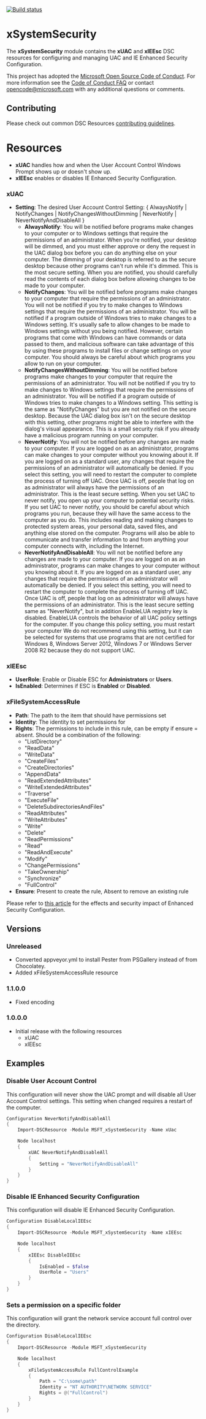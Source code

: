 [![Build status](https://ci.appveyor.com/api/projects/status/u3h1665qqneo98bh/branch/master?svg=true)](https://ci.appveyor.com/project/PowerShell/xsystemsecurity/branch/master)

# xSystemSecurity

The **xSystemSecurity** module contains the **xUAC** and **xIEEsc** DSC resources for configuring and managing UAC and IE Enhanced Security Configuration. 

This project has adopted the [Microsoft Open Source Code of Conduct](https://opensource.microsoft.com/codeofconduct/).
For more information see the [Code of Conduct FAQ](https://opensource.microsoft.com/codeofconduct/faq/) or contact [opencode@microsoft.com](mailto:opencode@microsoft.com) with any additional questions or comments.

## Contributing
Please check out common DSC Resources [contributing guidelines](https://github.com/PowerShell/DscResource.Kit/blob/master/CONTRIBUTING.md).


# Resources

* **xUAC** handles how and when the User Account Control Windows Prompt shows up or doesn't show up. 
* **xIEEsc** enables or disables IE Enhanced Security Configuration.

### xUAC

* **Setting**: The desired User Account Control Setting: { AlwaysNotify | NotifyChanges | NotifyChangesWithoutDimming | NeverNotify | NeverNotifyAndDisableAll }
    - **AlwaysNotify**: You will be notified before programs make changes to your computer or to Windows settings that require the permissions of an administrator.
    When you're notified, your desktop will be dimmed, and you must either approve or deny the request in the UAC dialog box before you can do anything else on your computer. 
    The dimming of your desktop is referred to as the secure desktop because other programs can't run while it's dimmed.
    This is the most secure setting.
    When you are notified, you should carefully read the contents of each dialog box before allowing changes to be made to your computer.
    - **NotifyChanges**: You will be notified before programs make changes to your computer that require the permissions of an administrator.
    You will not be notified if you try to make changes to Windows settings that require the permissions of an administrator.
    You will be notified if a program outside of Windows tries to make changes to a Windows setting.
    It's usually safe to allow changes to be made to Windows settings without you being notified. 
    However, certain programs that come with Windows can have commands or data passed to them, and malicious software can take advantage of this by using these programs to install files or change settings on your computer. 
    You should always be careful about which programs you allow to run on your computer.
    - **NotifyChangesWithoutDimming**: You will be notified before programs make changes to your computer that require the permissions of an administrator.
    You will not be notified if you try to make changes to Windows settings that require the permissions of an administrator.
    You will be notified if a program outside of Windows tries to make changes to a Windows setting.
    This setting is the same as "NotifyChanges" but you are not notified on the secure desktop.
    Because the UAC dialog box isn't on the secure desktop with this setting, other programs might be able to interfere with the dialog's visual appearance. 
    This is a small security risk if you already have a malicious program running on your computer.
    - **NeverNotify**: You will not be notified before any changes are made to your computer. 
    If you are logged on as an administrator, programs can make changes to your computer without you knowing about it.
    If you are logged on as a standard user, any changes that require the permissions of an administrator will automatically be denied.
    If you select this setting, you will need to restart the computer to complete the process of turning off UAC. 
    Once UAC is off, people that log on as administrator will always have the permissions of an administrator.
    This is the least secure setting. When you set UAC to never notify, you open up your computer to potential security risks.
    If you set UAC to never notify, you should be careful about which programs you run, because they will have the same access to the computer as you do. 
    This includes reading and making changes to protected system areas, your personal data, saved files, and anything else stored on the computer. 
    Programs will also be able to communicate and transfer information to and from anything your computer connects with, including the Internet.
    - **NeverNotifyAndDisableAll**: You will not be notified before any changes are made to your computer. 
    If you are logged on as an administrator, programs can make changes to your computer without you knowing about it.
    If you are logged on as a standard user, any changes that require the permissions of an administrator will automatically be denied.
    If you select this setting, you will need to restart the computer to complete the process of turning off UAC. 
    Once UAC is off, people that log on as administrator will always have the permissions of an administrator.
    This is the least secure setting same as "NeverNotify", but in addition EnableLUA registry key is disabled.
    EnableLUA controls the behavior of all UAC policy settings for the computer. 
    If you change this policy setting, you must restart your computer
    We do not recommend using this setting, but it can be selected for systems that use programs that are not certified for Windows 8, Windows Server 2012, Windows 7 or Windows Server 2008 R2 because they do not support UAC.

### xIEEsc

* **UserRole**: Enable or Disable ESC for **Administrators** or **Users**.
* **IsEnabled**: Determines if ESC is **Enabled** or **Disabled**.

### xFileSystemAccessRule

* **Path**: The path to the item that should have permissions set
* **Identity**: The identity to set permissions for
* **Rights**: The permissions to include in this rule, can be empty if ensure = absent. Should be a combination of the following:
    * "ListDirectory"
    * "ReadData"
    * "WriteData"
    * "CreateFiles"
    * "CreateDirectories"
    * "AppendData"
    * "ReadExtendedAttributes"
    * "WriteExtendedAttributes"
    * "Traverse"
    * "ExecuteFile"
    * "DeleteSubdirectoriesAndFiles"
    * "ReadAttributes"
    * "WriteAttributes"
    * "Write"
    * "Delete"
    * "ReadPermissions"
    * "Read"
    * "ReadAndExecute"
    * "Modify"
    * "ChangePermissions"
    * "TakeOwnership"
    * "Synchronize"
    * "FullControl" 
* **Ensure**: Present to create the rule, Absent to remove an existing rule

Please refer to [this article](http://technet.microsoft.com/en-us/library/dd883248(v=ws.10).aspx) for the effects and security impact of Enhanced Security Configuration. 


## Versions

### Unreleased
* Converted appveyor.yml to install Pester from PSGallery instead of from Chocolatey.
* Added xFileSystemAccessRule resource

### 1.1.0.0

* Fixed encoding

### 1.0.0.0

* Initial release with the following resources 
    - xUAC
    - xIEEsc 

## Examples
### Disable User Account Control 

This configuration will never show the UAC prompt and will disable all User Account Control settings. 
This setting when changed requires a restart of the computer.

```powershell
Configuration NeverNotifyAndDisableAll
{
    Import-DSCResource -Module MSFT_xSystemSecurity -Name xUac

    Node localhost
    {
        xUAC NeverNotifyAndDisableAll
        {
            Setting = "NeverNotifyAndDisableAll"
        }
    }
} 
```

### Disable IE Enhanced Security Configuration

This configuration will disable IE Enhanced Security Configuration. 

```powershell
Configuration DisableLocalIEEsc
{
    Import-DSCResource -Module MSFT_xSystemSecurity -Name xIEEsc

    Node localhost
    {
        xIEEsc DisableIEEsc
        {
            IsEnabled = $false
            UserRole = "Users"
        }
    }
}
```

### Sets a permission on a specific folder

This configuration will grant the network service account full control over the directory.

```powershell
Configuration DisableLocalIEEsc
{
    Import-DSCResource -Module MSFT_xSystemSecurity

    Node localhost
    {
        xFileSystemAccessRule FullControlExample
        {
            Path = "C:\some\path"
            Identity = "NT AUTHORITY\NETWORK SERVICE"
            Rights = @("FullControl")
        }
    }
}
```